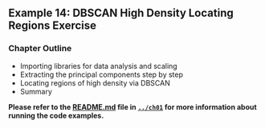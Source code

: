 ##  Example 14: DBSCAN High Density Locating Regions Exercise

### Chapter Outline

- Importing libraries for data analysis and scaling
- Extracting the principal components step by step
- Locating regions of high density via DBSCAN
- Summary

**Please refer to the [README.md](../ch01/README.md) file in [`../ch01`](../ch01) for more information about running the code examples.**